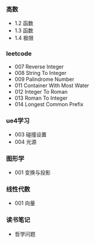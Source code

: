 ### 高数

- 1.2 函数
- 1.3 函数
- 1.4 极限

  

### leetcode

- 007 Reverse Integer
- 008 String To Integer
- 009 Palindrome Number
- 011 Container With Most Water
- 012 Integer To Roman
- 013 Roman To Integer
- 014 Longest Common Prefix



### ue4学习

- 003 碰撞设置
- 004 光源



### 图形学

- 001 变换与投影



### 线性代数

- 001 向量



### 读书笔记

- 哲学问题
